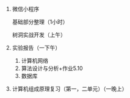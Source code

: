 1. 微信小程序

   基础部分整理（1小时）

   树洞实战开发（上午）

2. 实验报告（一下午）

   1. 计算机网络
   2. 算法设计与分析+作业5.10
   3. 数据库

3. 计算机组成原理复习（第一，二单元）（一晚上）